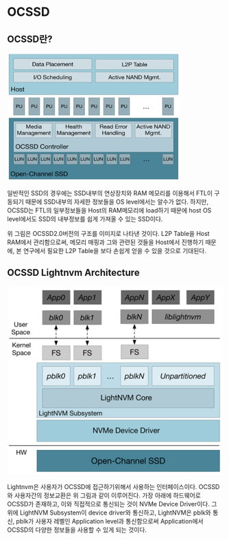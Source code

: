 OCSSD
======
OCSSD란?
-----
<img src="./OCSSD2.0.png" height="300">

일반적인 SSD의 경우에는 SSD내부의 연상장치와 RAM 메모리를 이용해서 FTL이 구동되기 때문에 SSD내부의 자세한 정보들을 OS level에서는 알수가 없다. 하지만, OCSSD는 FTL의 일부정보들을 Host의 RAM메모리에 load하기 때문에 host OS level에서도 SSD의 내부정보를 쉽게 가져올 수 있는 SSD이다.

위 그림은 OCSSD2.0버전의 구조를 이미지로 나타낸 것이다. L2P Table을 Host RAM에서 관리함으로써, 메모리 매핑과 그와 관련된 것들을 Host에서 진행하기 때문에, 본 연구에서 필요한 L2P Table을 보다 손쉽게 얻을 수 있을 것으로 기대된다.

OCSSD Lightnvm Architecture
-------
![OCSSD_pblk](./OCSSD_pblk.png)

Lightnvm은 사용자가 OCSSD에 접근하기위해서 사용하는 인터페이스이다. OCSSD와 사용자간의 정보교환은 위 그림과 같이 이루어진다. 가장 아래에 하드웨어로 OCSSD가 존재하고, 이와 직접적으로 통신되는 것이 NVMe Device Driver이다. 그 위에 LightNVM Subsystem이 device driver와 통신하고, LightNVM은 pblk와 통신, pblk가 사용자 레벨인 Application level과 통신함으로써 Application에서 OCSSD의 다양한 정보들을 사용할 수 있게 되는 것이다. 
